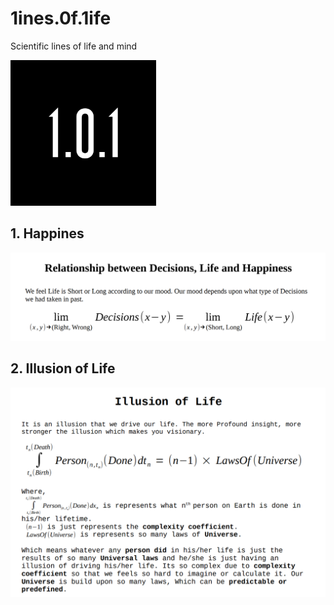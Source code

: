 # 1ines.0f.1ife
Scientific lines of life and mind

<img src="./logo/logo.png" alt="logo" width="233"/>

## 1. Happines
<img src="./images/happiness.png" alt="happiness"/>

## 2. Illusion of Life
<img src="./images/illusion of life.png" alt="illusion of life"/>
